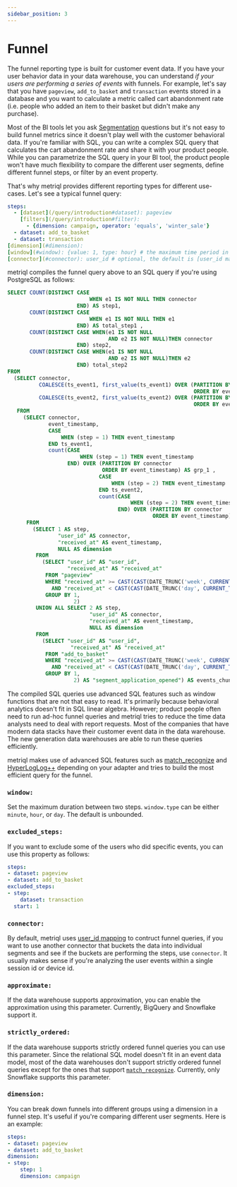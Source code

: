 ```yaml
---
sidebar_position: 3
---
```


# Funnel

The funnel reporting type is built for customer event data. If you have your user behavior data in your data warehouse, you can understand *if your users are performing a series of events* with funnels. For example, let's say that you have `pageview`, `add_to_basket` and `transaction` events stored in a database and you want to calculate a metric called cart abandonment rate (i.e. people who added an item to their basket but didn't make any purchase). 

Most of the BI tools let you ask [Segmentation](/query/segmentation) questions but it's not easy to build funnel metrics since it doesn't play well with the customer behavioral data. If you're familiar with SQL, you can write a complex SQL query that calculates the cart abandonment rate and share it with your product people. While you can parametrize the SQL query in your BI tool, the product people won't have much flexibility to compare the different user segments, define different funnel steps, or filter by an event property.

That's why metriql provides different reporting types for different use-cases. Let's see a typical funnel query:

```yml
steps:
  - [dataset](/query/introduction#dataset): pageview
    [filters](/query/introduction#filter): 
      - {dimension: campaign, operator: 'equals', 'winter_sale'}
  - dataset: add_to_basket
  - dataset: transaction
[dimension](#dimension):
[window](#window): {value: 1, type: hour} # the maximum time period in between the events
[connector](#connector): user_id # optional, the default is [user_id mapping](/reference/mapping#user_id)
```

metriql compiles the funnel query above to an SQL query if you're using PostgreSQL as follows:

<Collapsible header="Click to see SQL">

```sql 
SELECT COUNT(DISTINCT CASE
                          WHEN e1 IS NOT NULL THEN connector
                      END) AS step1,
       COUNT(DISTINCT CASE
                          WHEN e1 IS NOT NULL THEN e1
                      END) AS total_step1 ,
       COUNT(DISTINCT CASE WHEN(e1 IS NOT NULL
                                AND e2 IS NOT NULL)THEN connector
                      END) step2,
       COUNT(DISTINCT CASE WHEN(e1 IS NOT NULL
                                AND e2 IS NOT NULL)THEN e2
                      END) total_step2
FROM
  (SELECT connector,
          COALESCE(ts_event1, first_value(ts_event1) OVER (PARTITION BY connector, grp_1
                                                           ORDER BY event_timestamp)) AS e1,
          COALESCE(ts_event2, first_value(ts_event2) OVER (PARTITION BY connector, grp_2
                                                           ORDER BY event_timestamp)) AS e2
   FROM
     (SELECT connector,
             event_timestamp,
             CASE
                 WHEN (step = 1) THEN event_timestamp
             END ts_event1,
             count(CASE
                       WHEN (step = 1) THEN event_timestamp
                   END) OVER (PARTITION BY connector
                              ORDER BY event_timestamp) AS grp_1 ,
                             CASE
                                 WHEN (step = 2) THEN event_timestamp
                             END ts_event2,
                             count(CASE
                                       WHEN (step = 2) THEN event_timestamp
                                   END) OVER (PARTITION BY connector
                                              ORDER BY event_timestamp) AS grp_2
      FROM
        (SELECT 1 AS step,
                "user_id" AS connector,
                "received_at" AS event_timestamp,
                NULL AS dimension
         FROM
           (SELECT "user_id" AS "user_id",
                   "received_at" AS "received_at"
            FROM "pageview"
            WHERE "received_at" >= CAST(CAST(DATE_TRUNC('week', CURRENT_TIMESTAMP) AS DATE) + INTERVAL '-2 WEEK' AS TIMESTAMP)
              AND "received_at" < CAST(CAST(DATE_TRUNC('day', CURRENT_TIMESTAMP) AS DATE) + INTERVAL '1 DAY' AS TIMESTAMP)
            GROUP BY 1,
                     2) 
         UNION ALL SELECT 2 AS step,
                          "user_id" AS connector,
                          "received_at" AS event_timestamp,
                          NULL AS dimension
         FROM
           (SELECT "user_id" AS "user_id",
                    "received_at" AS "received_at"
            FROM "add_to_basket"
            WHERE "received_at" >= CAST(CAST(DATE_TRUNC('week', CURRENT_TIMESTAMP) AS DATE) + INTERVAL '-2 WEEK' AS TIMESTAMP)
              AND "received_at" < CAST(CAST(DATE_TRUNC('day', CURRENT_TIMESTAMP) AS DATE) + INTERVAL '1 DAY' AS TIMESTAMP)
            GROUP BY 1,
                     2) AS "segment_application_opened") AS events_chunk) AS events_agg) AS events_window
```

</Collapsible>

The compiled SQL queries use advanced SQL features such as window functions that are not that easy to read. It's primarily because behavioral analytics doesn't fit in SQL linear algebra. However; product people often need to run ad-hoc funnel queries and metriql tries to reduce the time data analysts need to deal with report requests. Most of the companies that have modern data stacks have their customer event data in the data warehouse.  The new generation data warehouses are able to run these queries efficiently.

metriql makes use of advanced SQL features such as [match_recognize](https://docs.snowflake.com/en/sql-reference/constructs/match_recognize.html) and [HyperLogLog++](https://cloud.google.com/bigquery/docs/reference/standard-sql/hll_functions) depending on your adapter and tries to build the most efficient query for the funnel.

### `window:`

Set the maximum duration between two steps. `window.type` can be either `minute`, `hour`, or `day`. The default is unbounded.

### `excluded_steps:`

If you want to exclude some of the users who did specific events, you can use this property as follows:

```yml
steps:
- dataset: pageview
- dataset: add_to_basket
excluded_steps:
- step:
    dataset: transaction
  start: 1
```

### `connector:`

By default, metriql uses [user_id mapping](/reference/mapping#user_id) to contruct funnel queries, if you want to use another connector that buckets the data into individual segments and see if the buckets are performing the steps, use `connector`. It usually makes sense if you're analyzing the user events within a single session id or device id.

### `approximate:`

If the data warehouse supports approximation, you can enable the approximation using this parameter. Currently, BigQuery and Snowflake support it.

### `strictly_ordered:`

If the data warehouse supports strictly ordered funnel queries you can use this parameter. Since the relational SQL model doesn't fit in an event data model, most of the data warehouses don't support strictly ordered funnel queries except for the ones that support [`match_recognize`](https://docs.snowflake.com/en/sql-reference/constructs/match_recognize.html). Currently, only Snowflake supports this parameter.

### `dimension:`

You can break down funnels into different groups using a dimension in a funnel step. It's useful if you're comparing different user segments. Here is an example:

```yml
steps:
- dataset: pageview
- dataset: add_to_basket
dimension:
- step:
    step: 1
    dimension: campaign
```

